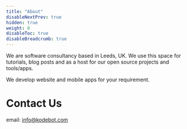 ```yaml
---
title: "About"
disableNextPrev: true
hidden: true
weight: 0
disableToc: true
disableBreadcrumb: true
---
```



We are software consultancy based in Leeds, UK. We use this space for tutorials, blog posts and as a host for our open source projects and tools/apps.

We develop website and mobile apps for your requirement.

# Contact Us
email: [info@kodebot.com](mailto:info@kodebot.com)